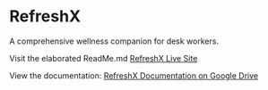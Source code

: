 <!DOCTYPE html>
<html lang="en">
<head>
  <meta charset="UTF-8">
  <meta name="viewport" content="width=device-width, initial-scale=1.0">


</head>
<body>
  <h1>RefreshX</h1>
  <p>A comprehensive wellness companion for desk workers.</p>
  <p>Visit the elaborated ReadMe.md <a href="https://refresh-x-jubmgtkol-neelkamal1969s-projects.vercel.app/#">RefreshX Live Site</a></p>
  <p>View the documentation: <a href="https://drive.google.com/drive/folders/1lILBtcfL3NminBu-gftgCAc5fi4y-rc5?usp=share_link">RefreshX Documentation on Google Drive</a></p>
</body>
</html>
